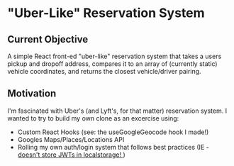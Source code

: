 # "Uber-Like" Reservation System

## Current Objective

A simple React front-ed "uber-like" reservation system that takes a users pickup and dropoff address, compares it to an array of (currently static) vehicle coordinates, and returns the closest vehicle/driver pairing.

## Motivation

I'm fascinated with Uber's (and Lyft's, for that matter) reservation system. I wanted to try to build my own clone as an excercise using:

 * Custom React Hooks (see: the useGoogleGeocode hook I made!)
 * Googles Maps/Places/Locations API
 * Rolling my own auth/login system that follows best practices (IE - <a href="https://www.rdegges.com/2018/please-stop-using-local-storage/">doesn't store JWTs in localstorage! </a>)